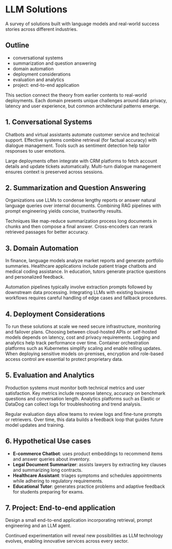 # LLM Solutions

A survey of solutions built with language models and real-world success stories across different industries.

## Outline

- conversational systems
- summarization and question answering
- domain automation
- deployment considerations
- evaluation and analytics
- project: end-to-end application

This section connect the theory from earlier contents to real-world
deployments. Each domain presents unique challenges around data privacy, latency
and user experience, but common architectural patterns emerge.

## 1. Conversational Systems
Chatbots and virtual assistants automate customer service and technical support. Effective systems combine retrieval (for factual accuracy) with dialogue management. Tools such as sentiment detection help tailor responses to user emotions.

Large deployments often integrate with CRM platforms to fetch account details and update tickets automatically. Multi-turn dialogue management ensures context is preserved across sessions.

## 2. Summarization and Question Answering
Organizations use LLMs to condense lengthy reports or answer natural language queries over internal documents. Combining RAG pipelines with prompt engineering yields concise, trustworthy results.

Techniques like map-reduce summarization process long documents in chunks and then compose a final answer. Cross-encoders can rerank retrieved passages for better accuracy.

## 3. Domain Automation
In finance, language models analyze market reports and generate portfolio summaries. Healthcare applications include patient triage chatbots and medical coding assistance. In education, tutors generate practice questions and personalized feedback.

Automation pipelines typically involve extraction prompts followed by downstream data processing. Integrating LLMs with existing business workflows requires careful handling of edge cases and fallback procedures.

## 4. Deployment Considerations
To run these solutions at scale we need secure infrastructure, monitoring and failover plans. Choosing between cloud-hosted APIs or self-hosted models depends on latency, cost and privacy requirements. Logging and analytics help track performance over time.
Container orchestration platforms such as Kubernetes simplify scaling and enable rolling updates. When deploying sensitive models on-premises, encryption and role-based access control are essential to protect proprietary data.

## 5. Evaluation and Analytics
Production systems must monitor both technical metrics and user satisfaction. Key metrics include response latency, accuracy on benchmark questions and conversation length. Analytics platforms such as Elastic or DataDog can collect logs for troubleshooting and trend analysis.

Regular evaluation days allow teams to review logs and fine-tune prompts or retrievers. Over time, this data builds a feedback loop that guides future model updates and training.

## 6. Hypothetical Use cases
- **E-commerce Chatbot**: uses product embeddings to recommend items and answer
  queries about inventory.
- **Legal Document Summarizer**: assists lawyers by extracting key clauses and
  summarizing long contracts.
- **Healthcare Assistant**: triages symptoms and schedules appointments while
  adhering to regulatory requirements.
- **Educational Tutor**: generates practice problems and adaptive feedback for
  students preparing for exams.

## 7. Project: End-to-end application
Design a small end-to-end application incorporating retrieval, prompt engineering and an LLM agent. 


Continued experimentation will reveal new possibilities as LLM technology evolves, enabling innovative services across every sector.
